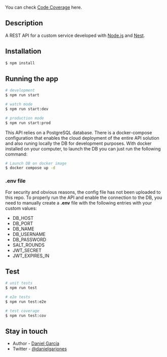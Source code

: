 You can check [Code Coverage](https://danielgj.github.io/fp-api/) here.

## Description

A REST API for a custom service developed with [Node.js](http://nodejs.org) and [Nest](https://github.com/nestjs/nest).

## Installation

```bash
$ npm install
```

## Running the app

```bash
# development
$ npm run start

# watch mode
$ npm run start:dev

# production mode
$ npm run start:prod
```

This API relies on a PostgreSQL database. There is a docker-compose configuration that enables the cloud deployment of the entire API solution and also runing locally the DB for development purposes.
With docker installed on your computer, to launch the DB you can just run the following command:

```bash
# Launch DB on docker image
$ docker compose up -d
```

### .env file
For security and obvious reasons, the config file has not been uploaded to this repo. To properly run the API and enable the connection to the DB, you need to manually create a **.env** file with the following entries with your custom values:
- DB_HOST
- DB_PORT
- DB_NAME
- DB_USERNAME
- DB_PASSWORD
- SALT_ROUNDS
- JWT_SECRET
- JWT_EXPIRES_IN

## Test

```bash
# unit tests
$ npm run test

# e2e tests
$ npm run test:e2e

# test coverage
$ npm run test:cov
```


## Stay in touch

- Author - [Daniel García](https://danielgarciajones.web.app)
- Twitter - [@danielgarjones](https://twitter.com/danielgarjones)

